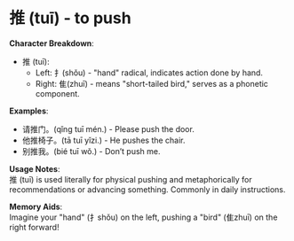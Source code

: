 # **推 (tuī) - to push**

**Character Breakdown**:  
- 推 (tuī):
  - Left: 扌(shǒu) - "hand" radical, indicates action done by hand.
  - Right: 隹(zhuī) - means "short-tailed bird," serves as a phonetic component.

**Examples**:  
- 请推门。(qǐng tuī mén.) - Please push the door.  
- 他推椅子。(tā tuī yǐzi.) - He pushes the chair.  
- 别推我。(bié tuī wǒ.) - Don’t push me.

**Usage Notes**:  
推 (tuī) is used literally for physical pushing and metaphorically for recommendations or advancing something. Commonly in daily instructions.

**Memory Aids**:  
Imagine your "hand" (扌shǒu) on the left, pushing a "bird" (隹zhuī) on the right forward!
